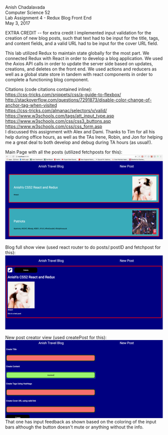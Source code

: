 Anish Chadalavada  
Computer Science 52  
Lab Assignment 4 - Redux Blog Front End  
May 3, 2017  

EXTRA CREDIT -- for extra credit I implemented input validation for the creation of new blog posts, such that text had to be input for the title, tags, and content fields, and a valid URL had to be input for the cover URL field.

This lab utilized Redux to maintain state globally for the most part. We connected Redux with React in order to develop a blog application. We used the Axios API calls in order to update the server side based on updates, creations, and deletes on the front end. We used actions and reducers as well as a global state store in tandem with react components in order to complete a functioning blog component.

Citations (code citations contained inline):  
https://css-tricks.com/snippets/css/a-guide-to-flexbox/  
http://stackoverflow.com/questions/7291873/disable-color-change-of-anchor-tag-when-visited  
https://css-tricks.com/almanac/selectors/v/valid/
https://www.w3schools.com/tags/att_input_type.asp    
https://www.w3schools.com/css/css3_buttons.asp   
https://www.w3schools.com/css/css_form.asp   
I discussed this assignment with Alex and Dami.
Thanks to Tim for all his help during office hours, as well as the TAs Irene, Robin, and Jon for helping me a great deal to both develop and debug during TA hours (as usual!).

Main Page with all the posts (utilized fetchposts for this):  
![alt text](./pic1.jpg)     

Blog full show view (used react router to do posts/:postID and fetchpost for this):  
![alt text](./pic2.jpg)  

New post creator view (used createPost for this):  
![alt text](./pic3.jpg)  
That one has input feedback as shown based on the coloring of the input bars although the button doesn't mute or anything without the info.
